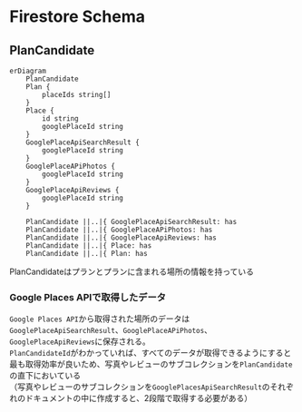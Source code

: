 # Firestore Schema

## PlanCandidate
```mermaid
erDiagram
    PlanCandidate
    Plan {
        placeIds string[]
    }
    Place {
        id string
        googlePlaceId string
    }
    GooglePlaceApiSearchResult {
        googlePlaceId string
    }
    GooglePlaceAPiPhotos {
        googlePlaceId string
    }
    GooglePlaceApiReviews {
        googlePlaceId string
    }

    PlanCandidate ||..|{ GooglePlaceApiSearchResult: has
    PlanCandidate ||..|{ GooglePlaceAPiPhotos: has
    PlanCandidate ||..|{ GooglePlaceApiReviews: has
    PlanCandidate ||..|{ Place: has
    PlanCandidate ||..|{ Plan: has
```
PlanCandidateはプランとプランに含まれる場所の情報を持っている  

### Google Places APIで取得したデータ
`Google Places API`から取得された場所のデータは`GooglePlaceApiSearchResult`、`GooglePlaceAPiPhotos`、`GooglePlaceApiReviews`に保存される。  
`PlanCandidateId`がわかっていれば、すべてのデータが取得できるようにすると最も取得効率が良いため、写真やレビューのサブコレクションを`PlanCandidate`の直下においている  
（写真やレビューのサブコレクションを`GooglePlacesApiSearchResult`のそれぞれのドキュメントの中に作成すると、2段階で取得する必要がある）